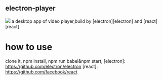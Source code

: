 ## electron-player
[![](https://github.com/nokisnojok/electron-player/blob/master/css/readme.PNG?raw=true)](https://github.com/nokisnojok/electron-player)
a desktop app of video player,build by [electron][electron] and [react][react]
# how to use
clone it,
npm install,
npm run babel&npm start,
[electron]: https://github.com/electron/electron
[react]: https://github.com/facebook/react
